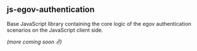 js-egov-authentication
---

Base JavaScript library containing the core logic of the egov authentication scenarios on the JavaScript client side.

_(more coming soon :v:)_
